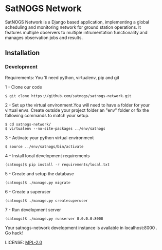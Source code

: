 # SatNOGS Network

SatNOGS Network is a Django based application, implementing a global scheduling and monitoring network for ground station operations.
It features multiple observers to multiple intrumentation functionality and manages observation jobs and results.

## Installation

### Development

Requirements: You ‘ll need python, virtualenv, pip and git

1 - Clone our code
```
$ git clone https://github.com/satnogs/satnogs-network.git
```
2 - Set up the virtual environment.You will need to have a folder for your virtual envs. Create outside your project folder an "env" folder or fix the following commands to match your setup.
```
$ cd satnogs-network/
$ virtualenv --no-site-packages ../env/satnogs
```
3 - Activate your python virtual environment
```
$ source ../env/satnogs/bin/activate
```
4 - Install local development requirements
```
(satnogs)$ pip install -r requirements/local.txt
```
5 - Create and setup the database
```
(satnogs)$ ./manage.py migrate
```
6 - Create a superuser
```
(satnogs)$ ./manage.py createsuperuser
```
7 - Run development server
```
(satnogs)$ ./manage.py runserver 0.0.0.0:8000
```
Your satnogs-network development instance is available in localhost:8000 . Go hack!

LICENSE: [MPL-2.0](LICENSE)
